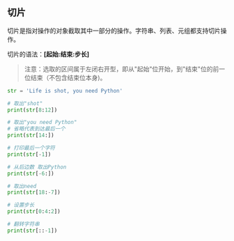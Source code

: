 ## 切片

切片是指对操作的对象截取其中一部分的操作。字符串、列表、元组都支持切片操作。

切片的语法：**[起始:结束:步长]**

> 注意：选取的区间属于左闭右开型，即从"起始"位开始，到"结束"位的前一位结束（不包含结束位本身)。

```python
str = 'Life is shot, you need Python'

# 取出"shot"
print(str[8:12])

# 取出"you need Python"
# 省略代表到达最后一个
print(str[14:])

# 打印最后一个字符
print(str[-1])

# 从后边数 取出Python
print(str[-6:])

# 取出need
print(str[18:-7])

# 设置步长
print(str[0:4:2])

# 翻转字符串
print(str[::-1])
```